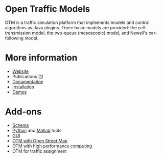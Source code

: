 # Open Traffic Models

<!-- <img src="docs/img/square_logo.png" align="right" width="25%"/> -->

OTM is a traffic simulation platform that implements models and control algorithms as Java plugins. Three basic models are provided: the cell-transmission model, the two-queue (mesoscopic) model, and Newell's car-following model. 

# More information
- [Website](https://sites.google.com/berkeley.edu/otm/home)
- Publications  ([1](https://arxiv.org/abs/1908.04009))
- [Documentation](https://open-traffic-models.readthedocs.io/en/latest/)
- [Installation](https://open-traffic-models.readthedocs.io/en/latest/installation.html)
- [Demos](https://github.com/otm-sim/tree/master/demos)

# Add-ons
- [Schema](https://github.com/ggomes/otm-base)
- [Python](https://github.com/ggomes/otm-tools-python-ucb) and [Matlab](https://github.com/ggomes/otm-tools) tools
- [GUI](https://github.com/ggomes/otm-ui)
- [OTM with Open Street Map](https://github.com/ggomes/otm-simcenter)
- [OTM with high performance computing](https://github.com/ggomes/otm-mpi)
- OTM for traffic assignment
